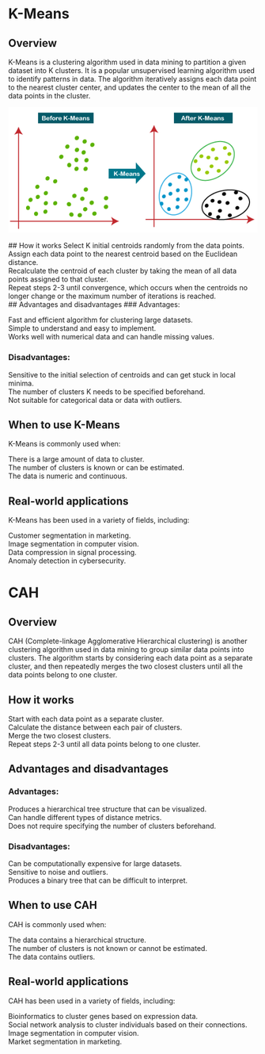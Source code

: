 # K-Means
## Overview
K-Means is a clustering algorithm used in data mining to partition a given dataset into K clusters. It is a popular unsupervised learning algorithm used to identify patterns in data. The algorithm iteratively assigns each data point to the nearest cluster center, and updates the center to the mean of all the data points in the cluster.
<p align="center">

![Alt text](k-means-clustering-.png?raw=true "Optional Title")
</p>
## How it works
Select K initial centroids randomly from the data points.<br>
Assign each data point to the nearest centroid based on the Euclidean distance.<br>
Recalculate the centroid of each cluster by taking the mean of all data points assigned to that cluster.<br>
Repeat steps 2-3 until convergence, which occurs when the centroids no longer change or the maximum number of iterations is reached.<br>
## Advantages and disadvantages
### Advantages:

Fast and efficient algorithm for clustering large datasets.<br>
Simple to understand and easy to implement.<br>
Works well with numerical data and can handle missing values.<br>
### Disadvantages:

Sensitive to the initial selection of centroids and can get stuck in local minima.<br>
The number of clusters K needs to be specified beforehand.<br>
Not suitable for categorical data or data with outliers.<br>
## When to use K-Means
K-Means is commonly used when:

There is a large amount of data to cluster.<br>
The number of clusters is known or can be estimated.<br>
The data is numeric and continuous.<br>
## Real-world applications
K-Means has been used in a variety of fields, including:

Customer segmentation in marketing.<br>
Image segmentation in computer vision.<br>
Data compression in signal processing.<br>
Anomaly detection in cybersecurity.<br>
# CAH
## Overview
CAH (Complete-linkage Agglomerative Hierarchical clustering) is another clustering algorithm used in data mining to group similar data points into clusters. The algorithm starts by considering each data point as a separate cluster, and then repeatedly merges the two closest clusters until all the data points belong to one cluster.

## How it works
Start with each data point as a separate cluster.<br>
Calculate the distance between each pair of clusters.<br>
Merge the two closest clusters.<br>
Repeat steps 2-3 until all data points belong to one cluster.<br>
## Advantages and disadvantages
### Advantages:

Produces a hierarchical tree structure that can be visualized.<br>
Can handle different types of distance metrics.<br>
Does not require specifying the number of clusters beforehand.<br>
### Disadvantages:

Can be computationally expensive for large datasets.<br>
Sensitive to noise and outliers.<br>
Produces a binary tree that can be difficult to interpret.<br>
## When to use CAH
CAH is commonly used when:

The data contains a hierarchical structure.<br>
The number of clusters is not known or cannot be estimated.<br>
The data contains outliers.<br>
## Real-world applications
CAH has been used in a variety of fields, including:

Bioinformatics to cluster genes based on expression data.<br>
Social network analysis to cluster individuals based on their connections.<br>
Image segmentation in computer vision.<br>
Market segmentation in marketing.<br>
